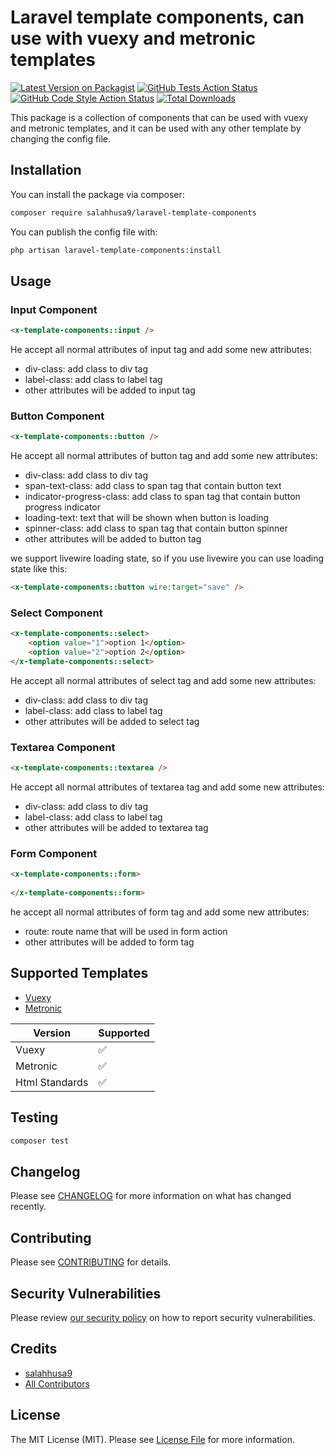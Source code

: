 # Laravel template components, can use with vuexy and metronic templates

[![Latest Version on Packagist](https://img.shields.io/packagist/v/salahhusa9/laravel-template-components.svg?style=flat-square)](https://packagist.org/packages/salahhusa9/laravel-template-components)
[![GitHub Tests Action Status](https://img.shields.io/github/actions/workflow/status/salahhusa9/laravel-template-components/run-tests.yml?branch=main&label=tests&style=flat-square)](https://github.com/salahhusa9/laravel-template-components/actions?query=workflow%3Arun-tests+branch%3Amain)
[![GitHub Code Style Action Status](https://img.shields.io/github/actions/workflow/status/salahhusa9/laravel-template-components/fix-php-code-style-issues.yml?branch=main&label=code%20style&style=flat-square)](https://github.com/salahhusa9/laravel-template-components/actions?query=workflow%3A"Fix+PHP+code+style+issues"+branch%3Amain)
[![Total Downloads](https://img.shields.io/packagist/dt/salahhusa9/laravel-template-components.svg?style=flat-square)](https://packagist.org/packages/salahhusa9/laravel-template-components)

This package is a collection of components that can be used with vuexy and metronic templates, and it can be used with any other template by changing the config file.

## Installation

You can install the package via composer:

```bash
composer require salahhusa9/laravel-template-components
```

You can publish the config file with:

```bash
php artisan laravel-template-components:install
```

## Usage

### Input Component
```html
<x-template-components::input />
```
He accept all normal attributes of input tag and add some new attributes:
- div-class: add class to div tag
- label-class: add class to label tag
- other attributes will be added to input tag

### Button Component
```html
<x-template-components::button />
```
He accept all normal attributes of button tag and add some new attributes:
- div-class: add class to div tag
- span-text-class: add class to span tag that contain button text
- indicator-progress-class: add class to span tag that contain button progress indicator
- loading-text: text that will be shown when button is loading
- spinner-class: add class to span tag that contain button spinner
- other attributes will be added to button tag

we support livewire loading state, so if you use livewire you can use loading state like this:
```html
<x-template-components::button wire:target="save" />
```

### Select Component
```html
<x-template-components::select>
    <option value="1">option 1</option>
    <option value="2">option 2</option>
</x-template-components::select>
```
He accept all normal attributes of select tag and add some new attributes:
- div-class: add class to div tag
- label-class: add class to label tag
- other attributes will be added to select tag

### Textarea Component
```html
<x-template-components::textarea />
```
He accept all normal attributes of textarea tag and add some new attributes:
- div-class: add class to div tag
- label-class: add class to label tag
- other attributes will be added to textarea tag

### Form Component
```html
<x-template-components::form>
    
</x-template-components::form>
```
he accept all normal attributes of form tag and add some new attributes:
- route: route name that will be used in form action
- other attributes will be added to form tag

## Supported Templates

- [Vuexy](https://demos.pixinvent.com/vuexy-html-admin-template/landing/)
- [Metronic](https://preview.keenthemes.com/metronic/demo1/index.html)

| Version           | Supported          |
| ----------------- | ------------------ |
| Vuexy             | :white_check_mark: |
| Metronic          | :white_check_mark: |
| Html Standards    | :white_check_mark: |

## Testing

```bash
composer test
```

## Changelog

Please see [CHANGELOG](CHANGELOG.md) for more information on what has changed recently.

## Contributing

Please see [CONTRIBUTING](CONTRIBUTING.md) for details.

## Security Vulnerabilities

Please review [our security policy](../../security/policy) on how to report security vulnerabilities.

## Credits

- [salahhusa9](https://github.com/salahhusa9)
- [All Contributors](../../contributors)

## License

The MIT License (MIT). Please see [License File](LICENSE.md) for more information.
